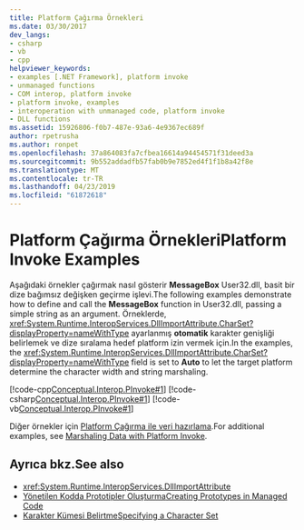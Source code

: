```yaml
---
title: Platform Çağırma Örnekleri
ms.date: 03/30/2017
dev_langs:
- csharp
- vb
- cpp
helpviewer_keywords:
- examples [.NET Framework], platform invoke
- unmanaged functions
- COM interop, platform invoke
- platform invoke, examples
- interoperation with unmanaged code, platform invoke
- DLL functions
ms.assetid: 15926806-f0b7-487e-93a6-4e9367ec689f
author: rpetrusha
ms.author: ronpet
ms.openlocfilehash: 37a864083fa7cfbea16614a94454571f31deed3a
ms.sourcegitcommit: 9b552addadfb57fab0b9e7852ed4f1f1b8a42f8e
ms.translationtype: MT
ms.contentlocale: tr-TR
ms.lasthandoff: 04/23/2019
ms.locfileid: "61872618"
---
```

# <a name="platform-invoke-examples"></a><span data-ttu-id="db044-102">Platform Çağırma Örnekleri</span><span class="sxs-lookup"><span data-stu-id="db044-102">Platform Invoke Examples</span></span>
<span data-ttu-id="db044-103">Aşağıdaki örnekler çağırmak nasıl gösterir **MessageBox** User32.dll, basit bir dize bağımsız değişken geçirme işlevi.</span><span class="sxs-lookup"><span data-stu-id="db044-103">The following examples demonstrate how to define and call the **MessageBox** function in User32.dll, passing a simple string as an argument.</span></span> <span data-ttu-id="db044-104">Örneklerde, <xref:System.Runtime.InteropServices.DllImportAttribute.CharSet?displayProperty=nameWithType> ayarlanmış **otomatik** karakter genişliği belirlemek ve dize sıralama hedef platform izin vermek için.</span><span class="sxs-lookup"><span data-stu-id="db044-104">In the examples, the <xref:System.Runtime.InteropServices.DllImportAttribute.CharSet?displayProperty=nameWithType> field is set to **Auto** to let the target platform determine the character width and string marshaling.</span></span>  
  
 [!code-cpp[Conceptual.Interop.PInvoke#1](../../../samples/snippets/cpp/VS_Snippets_CLR/Conceptual.Interop.PInvoke/cpp/Example.cpp#1)] 
 [!code-csharp[Conceptual.Interop.PInvoke#1](../../../samples/snippets/csharp/VS_Snippets_CLR/Conceptual.Interop.PInvoke/cs/Example1.cs#1)] 
 [!code-vb[Conceptual.Interop.PInvoke#1](../../../samples/snippets/visualbasic/VS_Snippets_CLR/Conceptual.Interop.PInvoke/vb/Example1.vb#1)]  
  
 <span data-ttu-id="db044-105">Diğer örnekler için [Platform Çağırma ile veri hazırlama](../../../docs/framework/interop/marshaling-data-with-platform-invoke.md).</span><span class="sxs-lookup"><span data-stu-id="db044-105">For additional examples, see [Marshaling Data with Platform Invoke](../../../docs/framework/interop/marshaling-data-with-platform-invoke.md).</span></span>  
  
## <a name="see-also"></a><span data-ttu-id="db044-106">Ayrıca bkz.</span><span class="sxs-lookup"><span data-stu-id="db044-106">See also</span></span>

- <xref:System.Runtime.InteropServices.DllImportAttribute>
- [<span data-ttu-id="db044-107">Yönetilen Kodda Prototipler Oluşturma</span><span class="sxs-lookup"><span data-stu-id="db044-107">Creating Prototypes in Managed Code</span></span>](../../../docs/framework/interop/creating-prototypes-in-managed-code.md)
- [<span data-ttu-id="db044-108">Karakter Kümesi Belirtme</span><span class="sxs-lookup"><span data-stu-id="db044-108">Specifying a Character Set</span></span>](../../../docs/framework/interop/specifying-a-character-set.md)
